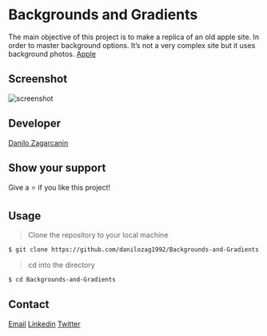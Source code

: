 # Backgrounds and Gradients
The main objective of this project is to make a replica of an old apple site.
In order to master background options.
It’s not a very complex site but it uses background photos.
[Apple](https://web.archive.org/web/20140301004610/http://www.apple.com/)

## Screenshot

![screenshot](https://raw.githubusercontent.com/kobiyoyo/Building-with-Backgrounds-and-Gradients/master/images/screenshotj.png) 

## Developer
[Danilo Zagarcanin ](https://github.com/danilozag1992)

## Show your support

Give a ⭐️ if you like this project!

## Usage

> Clone the repository to your local machine

```sh
$ git clone https://github.com/danilozag1992/Backgrounds-and-Gradients.git
```
> cd into the directory

```sh
$ cd Backgrounds-and-Gradients
```
## Contact
[Email](mailto:danilozagarcanin@gmail.com)
[Linkedin](https://www.linkedin.com/in/danilo-zagarcanin-88169b185/)
[Twitter](https://twitter.com/danilo96061514)
